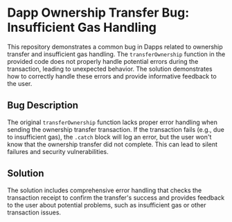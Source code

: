 # Dapp Ownership Transfer Bug: Insufficient Gas Handling

This repository demonstrates a common bug in Dapps related to ownership transfer and insufficient gas handling. The `transferOwnership` function in the provided code does not properly handle potential errors during the transaction, leading to unexpected behavior.  The solution demonstrates how to correctly handle these errors and provide informative feedback to the user.

## Bug Description
The original `transferOwnership` function lacks proper error handling when sending the ownership transfer transaction.  If the transaction fails (e.g., due to insufficient gas), the `.catch` block will log an error, but the user won't know that the ownership transfer did not complete. This can lead to silent failures and security vulnerabilities.

## Solution
The solution includes comprehensive error handling that checks the transaction receipt to confirm the transfer's success and provides feedback to the user about potential problems, such as insufficient gas or other transaction issues.